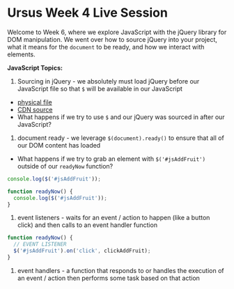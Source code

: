 # Ursus Week 4 Live Session

Welcome to Week 6, where we explore JavaScript with the jQuery library for DOM manipulation. We went over how to source jQuery into your project, what it means for the `document` to be ready, and how we interact with elements.

**JavaScript Topics:**

1. Sourcing in jQuery - we absolutely must load jQuery before our JavaScript file so that `$` will be available in our JavaScript
  - [physical file](https://jquery.com/download/)
  - [CDN source](https://developers.google.com/speed/libraries#jquery)
  - What happens if we try to use `$` and our jQuery was sourced in after our JavaScript?
1. document ready - we leverage `$(document).ready()` to ensure that all of our DOM content has loaded
  - What happens if we try to grab an element with `$('#jsAddFruit')` outside of our `readyNow` function?

  ```js
  console.log($('#jsAddFruit'));

  function readyNow() {
    console.log($('#jsAddFruit'));
  }
  ```

1. event listeners - waits for an event / action to happen (like a button click) and then calls to an event handler function

  ```js
  function readyNow() {
    // EVENT LISTENER
    $('#jsAddFruit').on('click', clickAddFruit);
  }
  ```

1. event handlers - a function that responds to or handles the execution of an event / action then performs some task based on that action

  ```js
  ```
